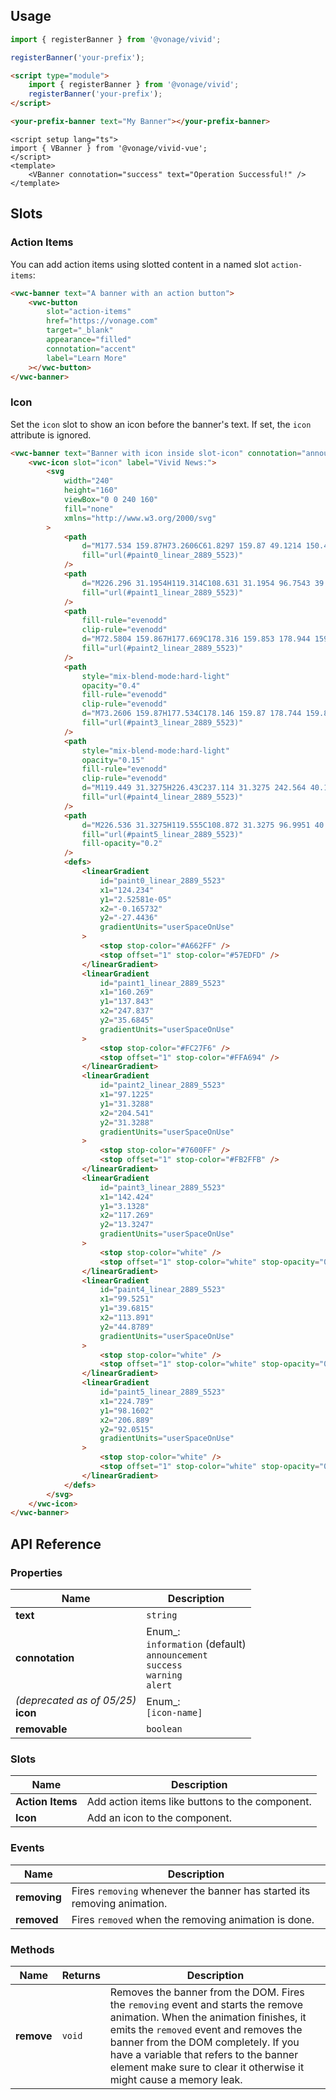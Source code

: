 ## Usage

<vwc-tabs gutters="none" activeid="vue-tab">
<vwc-tab label="Web component" id="web-tab"></vwc-tab>
<vwc-tab-panel>

```js
import { registerBanner } from '@vonage/vivid';

registerBanner('your-prefix');
```

```html preview
<script type="module">
	import { registerBanner } from '@vonage/vivid';
	registerBanner('your-prefix');
</script>

<your-prefix-banner text="My Banner"></your-prefix-banner>
```

</vwc-tab-panel>
<vwc-tab label="Vue" id="vue-tab"></vwc-tab>
<vwc-tab-panel>

```vue preview
<script setup lang="ts">
import { VBanner } from '@vonage/vivid-vue';
</script>
<template>
	<VBanner connotation="success" text="Operation Successful!" />
</template>
```

</vwc-tab-panel>
</vwc-tabs>

## Slots

### Action Items

You can add action items using slotted content in a named slot `action-items`:

```html preview full
<vwc-banner text="A banner with an action button">
	<vwc-button
		slot="action-items"
		href="https://vonage.com"
		target="_blank"
		appearance="filled"
		connotation="accent"
		label="Learn More"
	></vwc-button>
</vwc-banner>
```

### Icon

Set the `icon` slot to show an icon before the banner's text.
If set, the `icon` attribute is ignored.

```html preview full
<vwc-banner text="Banner with icon inside slot-icon" connotation="announcement">
	<vwc-icon slot="icon" label="Vivid News:">
		<svg
			width="240"
			height="160"
			viewBox="0 0 240 160"
			fill="none"
			xmlns="http://www.w3.org/2000/svg"
		>
			<path
				d="M177.534 159.87H73.2606C61.8297 159.87 49.1214 150.467 44.8824 138.873L1.38368 20.9962C-2.85533 9.40215 2.97167 0 14.4069 0H118.676C130.107 0 142.815 9.40215 147.054 20.9962L190.553 138.873C194.796 150.467 188.969 159.87 177.534 159.87Z"
				fill="url(#paint0_linear_2889_5523)"
			/>
			<path
				d="M226.296 31.1954H119.314C108.631 31.1954 96.7543 39.9808 92.791 50.8161L60.0819 140.245C56.1185 151.08 61.5649 159.865 72.2521 159.865H179.233C189.916 159.865 201.794 151.08 205.757 140.245L238.465 50.8161C242.428 39.9808 236.978 31.1954 226.296 31.1954Z"
				fill="url(#paint1_linear_2889_5523)"
			/>
			<path
				fill-rule="evenodd"
				clip-rule="evenodd"
				d="M72.5804 159.867H177.669C178.316 159.853 178.944 159.81 179.553 159.737C179.588 159.742 179.627 159.743 179.666 159.743C185.79 159.743 192.235 156.416 195.196 153.975C199.502 150.425 202.057 147.89 204.82 142.66C199.869 151.44 194.744 150.997 191.039 140.664C190.878 140.212 190.699 139.837 190.505 139.531C190.432 139.313 190.356 139.094 190.275 138.874L151.757 33.5565C151.464 32.7586 151.133 31.9711 150.764 31.1963H119.314C108.631 31.1963 96.7545 39.9815 92.7909 50.8169L60.082 140.246C59.9262 140.672 59.785 141.094 59.6581 141.513C55.9215 150.926 51.454 151.042 46.5389 142.415C49.3911 147.759 52.0279 150.349 56.4747 153.975C59.5319 156.469 66.1845 159.869 72.5073 159.869C72.5321 159.869 72.5565 159.867 72.5804 159.867Z"
				fill="url(#paint2_linear_2889_5523)"
			/>
			<path
				style="mix-blend-mode:hard-light"
				opacity="0.4"
				fill-rule="evenodd"
				clip-rule="evenodd"
				d="M73.2606 159.87H177.534C178.146 159.87 178.744 159.843 179.324 159.79C179.402 159.81 179.487 159.819 179.576 159.819C185.7 159.819 192.145 156.491 195.106 154.05C199.414 150.501 201.967 147.967 204.73 142.736C200.027 151.08 195.165 151.094 191.513 142.208C191.286 141.122 190.969 140.008 190.553 138.873L147.054 20.9962C142.815 9.40215 130.107 0 118.676 0H14.4069C2.97166 0 -2.85532 9.40215 1.38368 20.9962L44.8824 138.873C49.1213 150.467 61.8297 159.87 73.2606 159.87Z"
				fill="url(#paint3_linear_2889_5523)"
			/>
			<path
				style="mix-blend-mode:hard-light"
				opacity="0.15"
				fill-rule="evenodd"
				clip-rule="evenodd"
				d="M119.449 31.3275H226.43C237.114 31.3275 242.564 40.1129 238.601 50.9482L205.892 140.377C201.928 151.213 190.052 159.997 179.369 159.997H72.7282C72.7002 160 72.6715 160 72.6423 160C72.5302 160 72.4179 160 72.3056 159.997C70.8583 159.991 69.508 159.823 68.2647 159.512C63.4432 158.482 58.9619 156.025 56.6097 154.108C52.1629 150.481 49.5262 147.891 46.674 142.547C51.5888 151.175 56.0562 151.059 59.7928 141.646C59.9198 141.226 60.0612 140.803 60.2171 140.377L92.9261 50.9482C96.8895 40.1129 108.767 31.3275 119.449 31.3275Z"
				fill="url(#paint4_linear_2889_5523)"
			/>
			<path
				d="M226.536 31.3275H119.555C108.872 31.3275 96.9951 40.1129 93.0317 50.9481L60.3227 140.377C56.3593 151.213 61.8057 159.997 72.4928 159.997H179.474C190.157 159.997 202.034 151.213 205.997 140.377L238.707 50.9481C242.67 40.1129 237.218 31.3275 226.536 31.3275Z"
				fill="url(#paint5_linear_2889_5523)"
				fill-opacity="0.2"
			/>
			<defs>
				<linearGradient
					id="paint0_linear_2889_5523"
					x1="124.234"
					y1="2.52581e-05"
					x2="-0.165732"
					y2="-27.4436"
					gradientUnits="userSpaceOnUse"
				>
					<stop stop-color="#A662FF" />
					<stop offset="1" stop-color="#57EDFD" />
				</linearGradient>
				<linearGradient
					id="paint1_linear_2889_5523"
					x1="160.269"
					y1="137.843"
					x2="247.837"
					y2="35.6845"
					gradientUnits="userSpaceOnUse"
				>
					<stop stop-color="#FC27F6" />
					<stop offset="1" stop-color="#FFA694" />
				</linearGradient>
				<linearGradient
					id="paint2_linear_2889_5523"
					x1="97.1225"
					y1="31.3288"
					x2="204.541"
					y2="31.3288"
					gradientUnits="userSpaceOnUse"
				>
					<stop stop-color="#7600FF" />
					<stop offset="1" stop-color="#FB2FFB" />
				</linearGradient>
				<linearGradient
					id="paint3_linear_2889_5523"
					x1="142.424"
					y1="3.1328"
					x2="117.269"
					y2="13.3247"
					gradientUnits="userSpaceOnUse"
				>
					<stop stop-color="white" />
					<stop offset="1" stop-color="white" stop-opacity="0" />
				</linearGradient>
				<linearGradient
					id="paint4_linear_2889_5523"
					x1="99.5251"
					y1="39.6815"
					x2="113.891"
					y2="44.8789"
					gradientUnits="userSpaceOnUse"
				>
					<stop stop-color="white" />
					<stop offset="1" stop-color="white" stop-opacity="0" />
				</linearGradient>
				<linearGradient
					id="paint5_linear_2889_5523"
					x1="224.789"
					y1="98.1602"
					x2="206.889"
					y2="92.0515"
					gradientUnits="userSpaceOnUse"
				>
					<stop stop-color="white" />
					<stop offset="1" stop-color="white" stop-opacity="0" />
				</linearGradient>
			</defs>
		</svg>
	</vwc-icon>
</vwc-banner>
```

## API Reference

### Properties

<div class="table-wrapper">

| Name                                   | Description                                                                                      |
| -------------------------------------- | ------------------------------------------------------------------------------------------------ |
| **text**                               | `string`                                                                                         |
| **connotation**                        | Enum\_:<br/>`information` (default) <br/>`announcement`<br/>`success`<br/>`warning` <br/>`alert` |
| _(deprecated as of 05/25)_<br>**icon** | Enum\_:<br/>`[icon-name]`                                                                        |
| **removable**                          | `boolean`                                                                                        |

</div>

### Slots

<div class="table-wrapper">

| Name             | Description                                     |
| ---------------- | ----------------------------------------------- |
| **Action Items** | Add action items like buttons to the component. |
| **Icon**         | Add an icon to the component.                   |

</div>

### Events

<div class="table-wrapper">

| Name         | Description                                                              |
| ------------ | ------------------------------------------------------------------------ |
| **removing** | Fires `removing` whenever the banner has started its removing animation. |
| **removed**  | Fires `removed` when the removing animation is done.                     |

</div>

### Methods

<div class="table-wrapper">

| Name       | Returns | Description                                                                                                                                                                                                                                                                                                                   |
| ---------- | ------- | ----------------------------------------------------------------------------------------------------------------------------------------------------------------------------------------------------------------------------------------------------------------------------------------------------------------------------- |
| **remove** | `void`  | Removes the banner from the DOM. Fires the `removing` event and starts the remove animation. When the animation finishes, it emits the `removed` event and removes the banner from the DOM completely. If you have a variable that refers to the banner element make sure to clear it otherwise it might cause a memory leak. |

</div>
